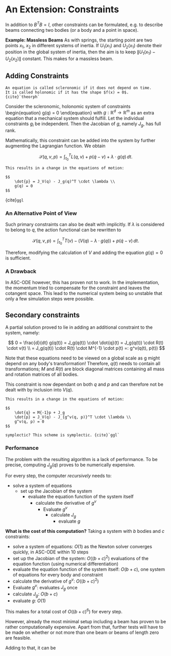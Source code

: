 # An Extension: Constraints

In addition to $B^TB = I$, other constraints can be formulated, e.g. to describe beams connecting two bodies (or a body and a point in space).

**Example: Massless Beams** As with springs, the starting point are two points $x_1$, $x_2$ in different systems of inertia.
If $U_1(x_1)$ and $U_2(x_1)$ denote their position in the global system of inertia, then the aim is to keep
$\| U_1(x_1) - U_2(x_2) \|$ constant.
This makes for a massless beam.

## Adding Constraints

```{prf:definition}
An equation is called scleronomic if it does not depend on time.
It is called holonomic if it has the shape $f(x) = 0$.
{cite}`theorph`
```

Consider the scleronomic, holonomic system of constraints
\begin{equation}
g(q) = 0
\end{equation}
with $g:\mathbb{R}^d \to \mathbb{R}^m$ as an extra equation that a mechanical system should fulfill.
Let the individual constraints $g_i$ be independent.
Then the Jacobian of $g$, namely $J_g$, has full rank.

Mathematically, this constraint can be added into the system by further augmenting the Lagrangian function.
We obtain

$$
    \mathcal{S}(q,v,p) = \int_{t_0}^{T} L(q,v) + p(\dot{q}-v) + \lambda \cdot g(q) \,dt.
$$

```{admonition} TODO: adapt to section on final equations
This results in a change in the equations of motion:

$$
    \dot{p} = J_V(q) - J_g(q)^T \cdot \lambda \\
    g(q) = 0
$$
```

{cite}`ggl`

### An Alternative Point of View

Such primary constraints can also be dealt with implicitly.
If $\lambda$ is considered to belong to $q$, the action functional can be rewritten to

$$
    \mathcal{S}(q,v,p) = \int_{t_0}^{T} T(v) - (V(q) - \lambda \cdot g(q)) + p(\dot{q}-v) \,dt.
$$

Therefore, modifying the calculation of $V$ and adding the equation $g(q) = 0$ is sufficient.

### A Drawback

In ASC-ODE however, this has proven not to work.
In the implementation, the momentum tried to compensate for the constraint and leaves the cotangent space.
This lead to the numerical system being so unstable that only a few simulation steps were possible.

## Secondary constraints

A partial solution proved to lie in adding an additional constraint to the system, namely:

$$
    0 = \frac{d}{dt} g(q(t)) = J_g(q(t)) \cdot \dot{q}(t) = J_g(q(t)) \cdot R(t) \cdot v(t) \\
    = J_g(q(t)) \cdot R(t) \cdot M^{-1} \cdot p(t) =: g^v(q(t), p(t))
$$

Note that these equations need to be viewed on a global scale as g might depend on any body's transformation!
Therefore, $q(t)$ needs to contain all transformations;
$M$ and $R(t)$ are block diagonal matrices containing all mass and rotation matrices of all bodies.

This constraint is now dependant on both $q$ and $p$ and can therefore not be dealt with by inclusion into $V(q)$.

```{admonition} TODO: adapt to section on final equations
This results in a change in the equations of motion:

$$
    \dot{q} = M{-1}p + J_g
    \dot{p} = J_V(q) - J_{g^v(q, p)}^T \cdot \lambda \\
    g^v(q, p) = 0
$$
```
```{admonition} TODO: symplecticness
symplectic? This scheme is symplectic. {cite}`ggl`
```


### Performance

The problem with the resulting algorithm is a lack of performance.
To be precise, computing $J_g(q)$ proves to be numerically expensive.

For every step, the computer *recursively* needs to:
 - solve a system of equations
    - set up the Jacobian of the system
        - evaluate the equation function of the system itself
            - calculate the derivative of $g^v$
                - Evaluate $g^v$
                    - calculate $J_g$
                        - evaluate $g$

**What is the cost of this computation?**
Taking a system with $b$ bodies and $c$ constraints:
 - solve a system of equations: $O(1)$ as the Newton solver converges quickly, in ASC-ODE within 10 steps
 - set up the Jacobian of the system: $O((b + c)^2)$ evaluations of the equation function (using numerical differentiation)
 - evaluate the equation function of the system itself: $O(b + c)$, one system of equations for every body and constraint
 - calculate the derivative of $g^v$: $O((b + c)^2)$
 - Evaluate $g^v$: evaluates $J_g$ once
 - calculate $J_g$: $O(b+c)$
 - evaluate $g$: $O(1)$

This makes for a total cost of $O((b+c)^6)$ for every step.

However, already the most minimal setup including a beam has proven to be rather computationally expensive.
Apart from that, further tests will have to be made on whether or not more than one beam or beams of length zero are feasible.

Adding to that, it can be
